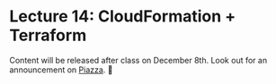 # Lecture 14: CloudFormation + Terraform 

Content will be released after class on December 8th. Look out for an announcement on [Piazza](https://piazza.com/class/j6r4ozi6uu75px). 📣
